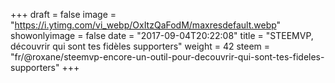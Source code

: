 +++
draft = false
image = "https://i.ytimg.com/vi_webp/OxItzQaFodM/maxresdefault.webp"
showonlyimage = false
date = "2017-09-04T20:22:08"
title = "STEEMVP, découvrir qui sont tes fidèles supporters"
weight = 42
steem = "fr/@roxane/steemvp-encore-un-outil-pour-decouvrir-qui-sont-tes-fideles-supporters"
+++

<!--more-->
